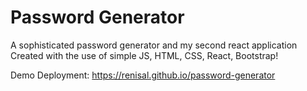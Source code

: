 # Password Generator
A sophisticated password generator and my second react application<br>
Created with the use of simple JS, HTML, CSS, React, Bootstrap!

Demo Deployment: https://renisal.github.io/password-generator
